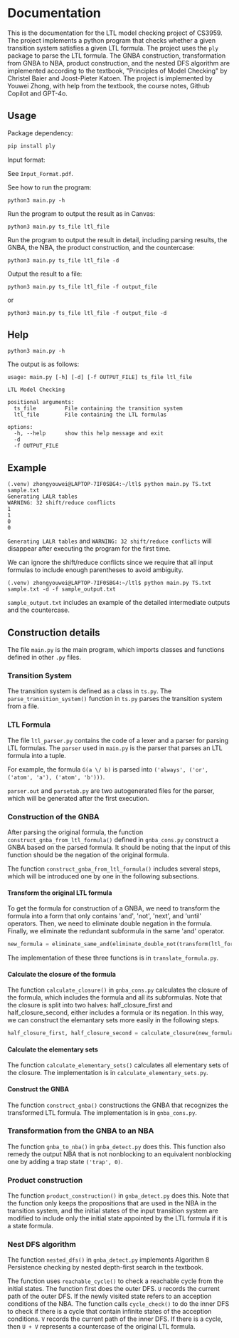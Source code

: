 # Documentation

This is the documentation for the LTL model checking project of CS3959. The project implements a python program that checks whether a given transition system satisfies a given LTL formula. The project uses the `ply` package to parse the LTL formula. The GNBA construction, transformation from GNBA to NBA, product construction, and the nested DFS algorithm are implemented according to the textbook, "Principles of Model Checking" by Christel Baier and Joost-Pieter Katoen. The project is implemented by Youwei Zhong, with help from the textbook, the course notes, Github Copilot and GPT-4o.

## Usage

Package dependency:

```python
pip install ply
```

Input format: 

See `Input_Format.pdf`.

See how to run the program:

```shell
python3 main.py -h
```

Run the program to output the result as in Canvas:

```shell
python3 main.py ts_file ltl_file
```

Run the program to output the result in detail, including parsing results, the GNBA, the NBA, the product construction, and the countercase:

```shell
python3 main.py ts_file ltl_file -d
```

Output the result to a file:

```shell
python3 main.py ts_file ltl_file -f output_file
```

or

```shell
python3 main.py ts_file ltl_file -f output_file -d
```

## Help

```shell
python3 main.py -h
```
The output is as follows:

```shell
usage: main.py [-h] [-d] [-f OUTPUT_FILE] ts_file ltl_file

LTL Model Checking

positional arguments:
  ts_file         File containing the transition system
  ltl_file        File containing the LTL formulas

options:
  -h, --help      show this help message and exit
  -d
  -f OUTPUT_FILE
```

## Example

```shell
(.venv) zhongyouwei@LAPTOP-7IF0SBG4:~/ltl$ python main.py TS.txt sample.txt
Generating LALR tables
WARNING: 32 shift/reduce conflicts
1
1
0
0
```

`Generating LALR tables` and `WARNING: 32 shift/reduce conflicts` will disappear after executing the program for the first time.

We can ignore the shift/reduce conflicts since we require that all input formulas to include enough parentheses to avoid ambiguity.

```shell
(.venv) zhongyouwei@LAPTOP-7IF0SBG4:~/ltl$ python main.py TS.txt sample.txt -d -f sample_output.txt
```

`sample_output.txt` includes an example of the detailed intermediate outputs and the countercase.

## Construction details

The file `main.py` is the main program, which imports classes and functions defined in other `.py` files.

### Transition System

The transition system is defined as a class in `ts.py`. The `parse_transition_system()` function in `ts.py` parses the transition system from a file.

### LTL Formula

The file `ltl_parser.py` contains the code of a lexer and a parser for parsing LTL formulas. The `parser` used in `main.py` is the parser that parses an LTL formula into a tuple.

For example, the formula `G(a \/ b)` is parsed into `('always', ('or', ('atom', 'a'), ('atom', 'b')))`.

`parser.out` and `parsetab.py` are two autogenerated files for the parser, which will be generated after the first execution.

### Construction of the GNBA

After parsing the original formula, the function `construct_gnba_from_ltl_formula()` defined in `gnba_cons.py` construct a GNBA based on the parsed formula. It should be noting that the input of this function should be the negation of the original formula.

The function `construct_gnba_from_ltl_formula()` includes several steps, which will be introduced one by one in the following subsections.

#### Transform the original LTL formula

To get the formula for construction of a GNBA, we need to transform the formula into a form that only contains 'and', 'not', 'next', and 'until' operators. Then, we need to eliminate double negation in the formula. Finally, we eliminate the redundant subformula in the same 'and' operator.

```python
new_formula = eliminate_same_and(eliminate_double_not(transform(ltl_formula)))
```

The implementation of these three functions is in `translate_formula.py`.

#### Calculate the closure of the formula

The function `calculate_closure()` in `gnba_cons.py` calculates the closure of the formula, which includes the formula and all its subformulas. Note that the closure is split into two halves: half_closure_first and half_closure_second, either includes a formula or its negation. In this way, we can construct the elemantary sets more easily in the following steps.

```python
half_closure_first, half_closure_second = calculate_closure(new_formula)
```

#### Calculate the elementary sets

The function `calculate_elementary_sets()` calculates all elementary sets of the closure. The implementation is in `calculate_elementary_sets.py`.

#### Construct the GNBA

The function `construct_gnba()` constructions the GNBA that recognizes the transformed LTL formula. The implementation is in `gnba_cons.py`.

### Transformation from the GNBA to an NBA

The function `gnba_to_nba()` in `gnba_detect.py` does this. This function also remedy the output NBA that is not nonblocking to an equivalent nonblocking one by adding a trap state `('trap', 0)`.

### Product construction

The function `product_construction()` in `gnba_detect.py` does this. Note that the function only keeps the propositions that are used in the NBA in the transition system, and the initial states of the input transition system are modified to include only the initial state appointed by the LTL formula if it is a state formula.

### Nest DFS algorithm

The function `nested_dfs()` in `gnba_detect.py` implements Algorithm 8 Persistence checking by nested depth-first search in the textbook.

The function uses `reachable_cycle()` to check a reachable cycle from the initial states. The function first does the outer DFS. `U` records the current path of the outer DFS. If the newly visited state refers to an acception conditions of the NBA. The function calls `cycle_check()` to do the inner DFS to check if there is a cycle that contain infinite states of the acception conditions. `V` records the current path of the inner DFS. If there is a cycle, then `U + V` represents a countercase of the original LTL formula.
